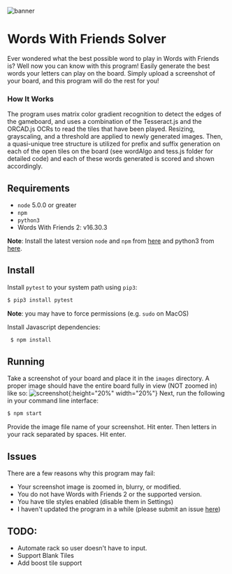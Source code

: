 ![banner](https://i.imgur.com/KhE1LVD.png?1)
# Words With Friends Solver
Ever wondered what the best possible word to play in Words with Friends is? Well now you can know with this program! Easily generate the best words your letters can play on the board. Simply upload a screenshot of your board, and this program will do the rest for you!

### How It Works
The program uses matrix color gradient recognition to detect the edges of the gameboard, and uses a combination of the Tesseract.js and the ORCAD.js OCRs to read the tiles that have been played. Resizing, grayscaling, and a threshold are applied to newly generated images. Then, a quasi-unique tree structure is utilized for prefix and suffix generation on each of the open tiles on the board (see wordAlgo and tess.js folder for detailed code) and each of these words generated is scored and shown accordingly.  

## Requirements
 - `node` 5.0.0 or greater
 - `npm` 
 - `python3` 
 - Words With Friends 2: v16.30.3

 **Note**: Install the latest version `node` and `npm` from [here](https://nodejs.org/en/download/) and python3 from [here](https://www.python.org/downloads/).
   
## Install

 Install `pytest` to your system path using `pip3`:

 ```bash
 $ pip3 install pytest
  ```
 **Note**: you may have to force permissions (e.g. `sudo` on MacOS)

Install Javascript dependencies: 
```bash
 $ npm install
  ```
## Running

Take a screenshot of your board and place it in the `images` directory.  A proper image should have the entire board fully in view (NOT zoomed in) like so: 
![screenshot](https://i.imgur.com/StMkF0Q.png?1){:height="20%" width="20%"}
Next, run the following in your command line interface:
 ```bash
 $ npm start
 ```
 Provide the image file name of your screenshot. Hit enter. Then letters in your rack separated by spaces. Hit enter.
## Issues
There are a few reasons why this program may fail:
- Your screenshot image is zoomed in, blurry, or modified.
- You do not have Words with Friends 2 or the supported version.
- You have tile styles enabled (disable them in Settings)
- I haven't updated the program in a while (please submit an issue [here](https://github.com/andr3wV/words_with_friends_solver/issues))

## TODO:
- Automate rack so user doesn't have to input.
- Support Blank Tiles
- Add boost tile support

